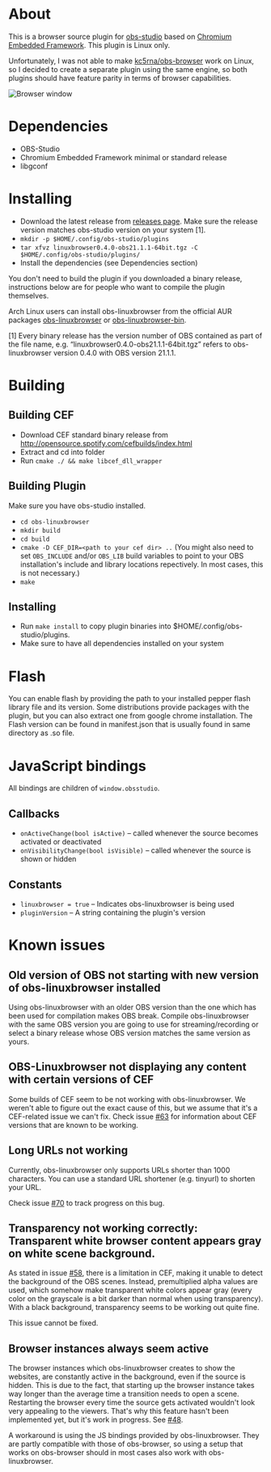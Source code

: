 # About

This is a browser source plugin for [obs-studio](https://github.com/jp9000/obs-studio) based
on [Chromium Embedded Framework](https://bitbucket.org/chromiumembedded/cef). This plugin is Linux only.

Unfortunately, I was not able to make [kc5rna/obs-browser](https://github.com/kc5nra/obs-browser) work on Linux,
so I decided to create a separate plugin using the same engine, so both plugins should have feature parity in
terms of browser capabilities.

![Browser window](img/obs-linuxbrowser.png)

# Dependencies

* OBS-Studio
* Chromium Embedded Framework minimal or standard release
* libgconf

# Installing

* Download the latest release from [releases page](https://github.com/bazukas/obs-linuxbrowser/releases). Make sure the release version matches obs-studio version on your system [1].
* `mkdir -p $HOME/.config/obs-studio/plugins`
* `tar xfvz linuxbrowser0.4.0-obs21.1.1-64bit.tgz -C $HOME/.config/obs-studio/plugins/`
* Install the dependencies (see Dependencies section)

You don't need to build the plugin if you downloaded a binary release, instructions below are for people
who want to compile the plugin themselves.

Arch Linux users can install obs-linuxbrowser from the official AUR packages [obs-linuxbrowser](https://aur.archlinux.org/packages/obs-linuxbrowser) or [obs-linuxbrowser-bin](https://aur.archlinux.org/packages/obs-linuxbrowser-bin).

[1] Every binary release has the version number of OBS contained as part of the file name, e.g. “linuxbrowser0.4.0-obs21.1.1-64bit.tgz” refers to obs-linuxbrowser version 0.4.0 with OBS version 21.1.1.

# Building

## Building CEF

* Download CEF standard binary release from http://opensource.spotify.com/cefbuilds/index.html
* Extract and cd into folder
* Run `cmake ./ && make libcef_dll_wrapper`

## Building Plugin

Make sure you have obs-studio installed.

* `cd obs-linuxbrowser`
* `mkdir build`
* `cd build`
* `cmake -D CEF_DIR=<path to your cef dir> ..` (You might also need to set `OBS_INCLUDE` and/or `OBS_LIB` build variables to point to your OBS installation's include and library locations repectively. In most cases, this is not necessary.)
* `make`

## Installing

* Run `make install` to copy plugin binaries into $HOME/.config/obs-studio/plugins.
* Make sure to have all dependencies installed on your system

# Flash

You can enable flash by providing the path to your installed pepper flash library file and its version.
Some distributions provide packages with the plugin, but you can also extract one from google chrome installation.
The Flash version can be found in manifest.json that is usually found in same directory as .so file.

# JavaScript bindings
All bindings are children of `window.obsstudio`.

## Callbacks
* `onActiveChange(bool isActive)` – called whenever the source becomes activated or deactivated
* `onVisibilityChange(bool isVisible)` – called whenever the source is shown or hidden

## Constants
* `linuxbrowser = true` – Indicates obs-linuxbrowser is being used
* `pluginVersion` – A string containing the plugin's version

# Known issues
## Old version of OBS not starting with new version of obs-linuxbrowser installed
Using obs-linuxbrowser with an older OBS version than the one which has been used for compilation makes OBS break. Compile obs-linuxbrowser with the same OBS version you are going to use for streaming/recording or select a binary release whose OBS version matches the same version as yours.

## OBS-Linuxbrowser not displaying any content with certain versions of CEF
Some builds of CEF seem to be not working with obs-linuxbrowser.
We weren't able to figure out the exact cause of this, but we assume that it's a CEF-related issue we can't fix.
Check issue [#63](https://github.com/bazukas/obs-linuxbrowser/issues/63) for information about CEF versions that are known to be working.

## Long URLs not working
Currently, obs-linuxbrowser only supports URLs shorter than 1000 characters.
You can use a standard URL shortener (e.g. tinyurl) to shorten your URL.

Check issue [#70](https://github.com/bazukas/obs-linuxbrowser/issues/70) to track progress on this bug.

## Transparency not working correctly: Transparent white browser content appears gray on white scene background.
As stated in issue [#58](https://github.com/bazukas/obs-linuxbrowser/issues/58), there is a limitation in CEF, making it unable to detect the background of the OBS scenes.
Instead, premultiplied alpha values are used, which somehow make transparent white colors appear gray (every color on the grayscale is a bit darker than normal when using transparency).
With a black background, transparency seems to be working out quite fine.

This issue cannot be fixed.

## Browser instances always seem active
The browser instances which obs-linuxbrowser creates to show the websites, are constantly active in the background, even if the source is hidden.
This is due to the fact, that starting up the browser instance takes way longer than the average time a transition needs to open a scene. Restarting the browser every time the source gets activated wouldn't look very appealing to the viewers. That's why this feature hasn't been implemented yet, but it's work in progress. See [#48](https://github.com/bazukas/obs-linuxbrowser/issues/48).

A workaround is using the JS bindings provided by obs-linuxbrowser. They are partly compatible with those of obs-browser, so using a setup that works on obs-browser should in most cases also work with obs-linuxbrowser.
